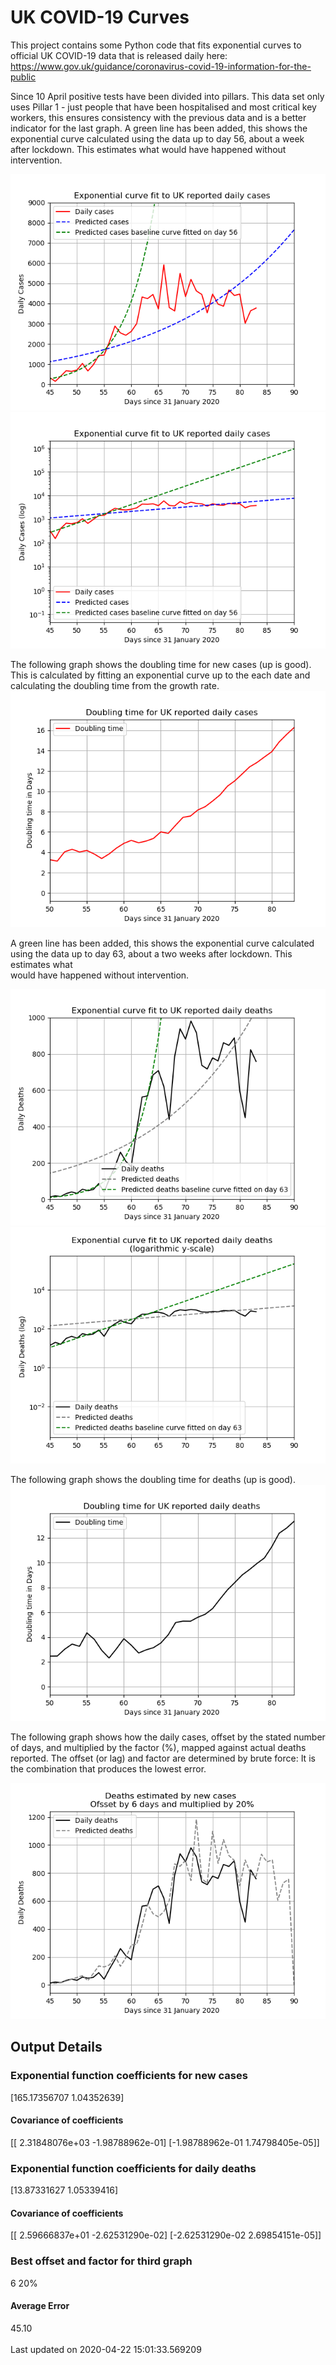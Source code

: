 # UK COVID-19 Curves

This project contains some Python code that fits exponential curves to
official UK COVID-19 data that is released daily here: https://www.gov.uk/guidance/coronavirus-covid-19-information-for-the-public

Since 10 April positive tests have been divided into pillars. This data set only uses Pillar 1 -  just people that have been hospitalised and most critical key workers,
this ensures consistency with the previous data and is a better indicator for
the last graph.
A green line has been added, this shows the exponential curve calculated using
the data up to day 56, about a week after lockdown. This estimates what would
have happened without intervention.

![Graph of actual cases and exponential curve](./out/cases.png)
![Graph of actual cases and exponential curve](./out/cases-log.png)

The following graph shows the doubling time for new cases (up is good).
This is calculated by fitting an exponential curve up to the each date
and calculating the doubling time from the growth rate.
![Graph of actual cases and exponential curve](./out/casesdt.png)

A green line has been added, this shows the exponential curve calculated using
the data up to day 63, about a two weeks after lockdown. This estimates what  
would have happened without intervention.

![Graph of actual cases and exponential deaths](./out/deaths.png)
![Graph of actual cases and exponential deaths](./out/deaths-log.png)

The following graph shows the doubling time for deaths (up is good).
![Graph of actual cases and exponential curve](./out/deathsdt.png)

The following graph shows how the daily cases, offset by the stated number of days,
and  multiplied by the factor (%), mapped against actual deaths reported.
The offset (or lag) and factor are determined by brute force:
It is the combination that produces the lowest error.

![Graph of predicted deaths based on earlier new cases](./out/cases-deaths.png)

Output Details
--------------
<h3>Exponential function coefficients for new cases</h3>
[165.17356707   1.04352639]
<h4>Covariance of coefficients</h4>
[[ 2.31848076e+03 -1.98788962e-01]
 [-1.98788962e-01  1.74798405e-05]]
<h3>Exponential function coefficients for daily deaths</h3>
[13.87331627  1.05339416]
<h4>Covariance of coefficients</h4>
[[ 2.59666837e+01 -2.62531290e-02]
 [-2.62531290e-02  2.69854151e-05]] <br/>
<h3>Best offset and factor for third graph</h3>
6 20%
<h4>Average Error</h4>
45.10
<br /><br />Last updated on 2020-04-22 15:01:33.569209
